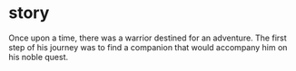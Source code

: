 # story

  Once upon a time, there was a warrior destined for an adventure. The first step of his journey was to find a companion that would accompany him on his noble quest.  
